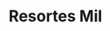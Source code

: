 ---
title: "Resortes Mil"
url: /ciudad-autonoma-de-buenos-aires/resortes-mil/
shop: piezas de automóviles
---